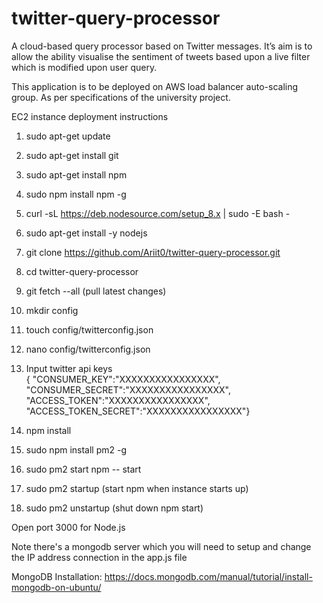 
# twitter-query-processor

A cloud-based query processor based on Twitter messages. 
It’s aim is to allow the ability visualise the sentiment of tweets based upon a live filter which is modified upon user query. 

This application is to be deployed on AWS load balancer auto-scaling group. As per specifications of the university project.


 EC2 instance deployment instructions
    
1.  sudo apt-get update
    
2.  sudo apt-get install git
    
3.  sudo apt-get install npm
    
4.  sudo npm install npm -g
    
5.  curl -sL https://deb.nodesource.com/setup_8.x | sudo -E bash -
    
6.  sudo apt-get install -y nodejs
    
7.  git clone https://github.com/Ariit0/twitter-query-processor.git
    
8.  cd twitter-query-processor
    
9.  git fetch --all (pull latest changes)
    
10.  mkdir config
    
11.  touch config/twitterconfig.json
    
12.  nano config/twitterconfig.json
    
13.  Input twitter api keys  
    { "CONSUMER_KEY":"XXXXXXXXXXXXXXXX", "CONSUMER_SECRET":"XXXXXXXXXXXXXXXX",  
    "ACCESS_TOKEN":"XXXXXXXXXXXXXXXX", "ACCESS_TOKEN_SECRET":"XXXXXXXXXXXXXXXX"}
    
14.  npm install
    
15.  sudo npm install pm2 -g
    
16.  sudo pm2 start npm -- start
    
17.  sudo pm2 startup (start npm when instance starts up)
    
18.  sudo pm2 unstartup (shut down npm start)

Open port 3000 for Node.js

Note there's a mongodb server which you will need to setup and change the IP address connection in the app.js file

MongoDB Installation: https://docs.mongodb.com/manual/tutorial/install-mongodb-on-ubuntu/

